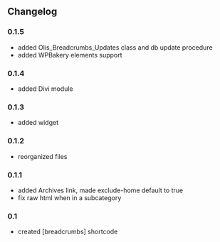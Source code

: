 ## Changelog

### 0.1.5
- added Olis_Breadcrumbs_Updates class and db update procedure
- added WPBakery elements support

### 0.1.4
- added Divi module

### 0.1.3
- added widget

### 0.1.2
- reorganized files

### 0.1.1
- added Archives link, made exclude-home default to true
- fix raw html when in a subcategory

### 0.1
- created [breadcrumbs] shortcode
